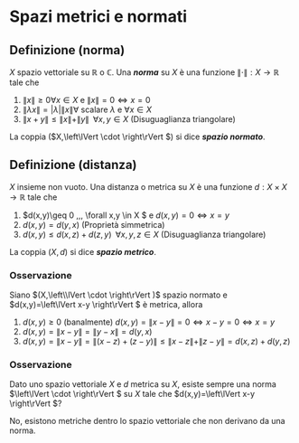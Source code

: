 # Spazi metrici e normati

## Definizione (norma)
$X$ spazio vettoriale su $\mathbb{R}$ o $\mathbb{C}$. Una ***norma*** su $X$ è una funzione $\left\lVert \cdot \right\rVert  : X\rightarrow \mathbb{R}$ tale che 

1. $\| x\|\geq 0 \forall x \in X$ e $\| x\|=0 \Leftrightarrow x=0$
2. $\| \lambda x\|=|\lambda|\| x\| \forall$ scalare $\lambda$ e $\forall x \in X$
3. $\| x+y \| \leq \| x\| + \| y \| \,\,\, \forall x,y \in X$ (Disuguaglianza triangolare)

La coppia ($X,\left\lVert \cdot \right\rVert $) si dice ***spazio normato***.

## Definizione (distanza)
$X$ insieme non vuoto. Una distanza o metrica su $X$ è una funzione $d:X \times X\rightarrow \mathbb{R}$ tale che

1. $d(x,y)\geq 0 \,\,\, \forall x,y \in X $ e $d(x,y)=0 \Leftrightarrow x=y$
2. $d(x,y)=d(y,x)$ (Proprietà simmetrica)
3. $d(x,y)\leq d(x,z)+d(z,y) \,\,\, \forall x,y,z \in X$ (Disuguaglianza triangolare)

La coppia $(X,d)$ si dice ***spazio metrico***.

### Osservazione
Siano $(X,\left\\lVert \cdot \right\rVert )$ spazio normato e $d(x,y)=\left\lVert x-y \right\rVert $ è metrica, allora

1.  $d(x,y)\geq 0$ (banalmente)
    $d(x,y)=\| x-y\| =0 \Leftrightarrow x-y=0 \Leftrightarrow x=y$
2. $d(x,y)= \| x-y\|=\| y-x\| =d(y,x)$
3. $d(x,y)=\| x-y\|=\|(x-z)+(z-y)\|\leq \|x-z\|+\| z-y\|=d(x,z)+d(y,z)$

### Osservazione
Dato uno spazio vettoriale $X$ e $d$ metrica su $X$, esiste sempre una norma $\left\lVert \cdot \right\rVert $ su $X$ tale che $d(x,y)=\left\lVert x-y \right\rVert $?


No, esistono metriche dentro lo spazio vettoriale che non derivano da una norma.
